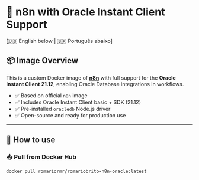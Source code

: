 # 🚀 n8n with Oracle Instant Client Support

[🇺🇸 English below | 🇧🇷 Português abaixo]

## 📦 Image Overview

This is a custom Docker image of **[n8n](https://n8n.io/)** with full support for the **Oracle Instant Client 21.12**, enabling Oracle Database integrations in workflows.

- ✅ Based on official `n8n` image
- ✅ Includes Oracle Instant Client basic + SDK (21.12)
- ✅ Pre-installed `oracledb` Node.js driver
- ✅ Open-source and ready for production use

---

## 🐳 How to use

### 📥 Pull from Docker Hub

```bash
docker pull romariormr/romariobrito-n8n-oracle:latest
